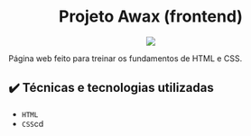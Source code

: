 <h1 align="center"> Projeto Awax (frontend) </h1>
<p align="center">
<img loading="lazy" src="http://img.shields.io/static/v1?label=STATUS&message=EM%20ANDAMENTO&color=GREEN&style=for-the-badge"/>
</p>
Página web feito para treinar os fundamentos de HTML e CSS.

<h2> ✔️ Técnicas e tecnologias utilizadas </h2>

- ``HTML``
- ``CSS``cd